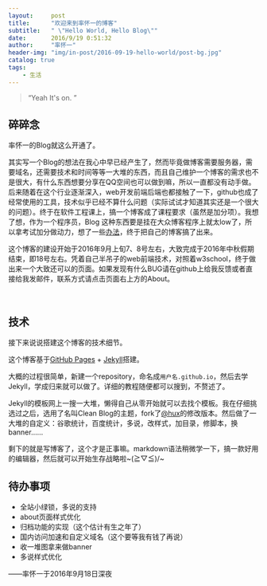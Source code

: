 ```yaml
---
layout:     post
title:      "欢迎来到率怀一的博客"
subtitle:   " \"Hello World, Hello Blog\""
date:       2016/9/19 0:51:32 
author:     "率怀一"
header-img: "img/in-post/2016-09-19-hello-world/post-bg.jpg"
catalog: true
tags:
    - 生活
---
```


> “Yeah It's on. ”


## 碎碎念 ##

率怀一的Blog就这么开通了。

其实写一个Blog的想法在我心中早已经产生了，然而毕竟做博客需要服务器，需要域名，还需要技术和时间等等一大堆的东西，而且自己维护一个博客的需求也不是很大，有什么东西想要分享在QQ空间也可以做到嘛，所以一直都没有动手做。后来随着在这个行业逐渐深入，web开发前端后端也都接触了一下，github也成了经常使用的工具，技术似乎已经不算什么问题（实际试试才知道其实还是一个很大的问题）。终于在软件工程课上，搞一个博客成了课程要求（虽然是加分项）。我想了想，作为一个程序员，Blog 这种东西要是挂在大众博客程序上就太low了，所以拿考试加分做动力，想了一些<a href = "#build">办法</a>，终于把自己的博客搞了出来。

这个博客的建设开始于2016年9月上旬7、8号左右，大致完成于2016年中秋假期结束，即18号左右。凭着自己半吊子的web前端技术，对照着w3school，终于做出来一个大致还可以的页面。如果发现有什么BUG请在github上给我反馈或者直接给我发邮件，联系方式请点击页面右上方的About。

<p id = "build"></p><br>

## 技术 ##

接下来说说搭建这个博客的技术细节。

这个博客基于[GitHub Pages](https://pages.github.com/) + [Jekyll](http://jekyllrb.com/)搭建。

大概的过程很简单，新建一个repository，命名成`用户名.github.io`，然后去学Jekyll，学成归来就可以做了。详细的教程随便都可以搜到，不赘述了。

Jekyll的模板网上一搜一大堆，懒得自己从零开始就可以去找个模板。我在仔细挑选过之后，选用了名叫Clean Blog的主题，fork了[@hux](https://github.com/Huxpro)的修改版本。然后做了一大堆的自定义：谷歌统计，百度统计，多说，改样式，加目录，修脚本，换banner……

剩下的就是写博客了，这个才是正事嘛。markdown语法稍微学一下，搞一款好用的编辑器，然后就可以开始生存战略啦~\(≧▽≦)/~


## 待办事项 ##

- 全站小绿锁，多说的支持
- about页面样式优化
- 归档功能的实现（这个估计有生之年了）
- 国内访问加速和自定义域名（这个要等我有钱了再说）
- 收一堆图拿来做banner
- 多说样式优化

——率怀一于2016年9月18日深夜
